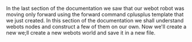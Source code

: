 In the last section of the documentation we saw that our webot robot was moving only forward using the forward command cplusplus template that we just created. In this section of the documentation we shall understand webots nodes and construct a few of them on our own.
Now we'll create a new we;ll create a new webots world and save it in a new file.
